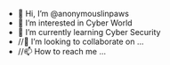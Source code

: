 - 👋 Hi, I’m @anonymouslinpaws
- 👀 I’m interested in Cyber World
- 🌱 I’m currently learning Cyber Security
- //💞️ I’m looking to collaborate on ...
- //📫 How to reach me ...

<!---
anonymouslinpaws/anonymouslinpaws is a ✨ special ✨ repository because its `README.md` (this file) appears on your GitHub profile.
You can click the Preview link to take a look at your changes.
--->

